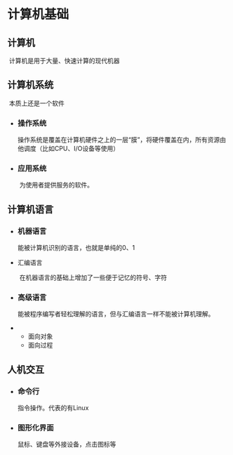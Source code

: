 # 计算机基础

## 计算机

​	计算机是用于大量、快速计算的现代机器

## 计算机系统

​	本质上还是一个软件

- ### 操作系统

  ​	操作系统是覆盖在计算机硬件之上的一层“膜”，将硬件覆盖在内，所有资源由他调度（比如CPU、I/O设备等使用）

- ### 应用系统

  ​	为使用者提供服务的软件。

## 计算机语言

* ### 机器语言

  能被计算机识别的语言，也就是单纯的0、1

* 汇编语言

  ​	在机器语言的基础上增加了一些便于记忆的符号、字符

* ### 高级语言

  ​	能被程序编写者轻松理解的语言，但与汇编语言一样不能被计算机理解。

* * 面向对象
  * 面向过程

## 人机交互

* ### 命令行

  指令操作。代表的有Linux

* ### 图形化界面

  鼠标、键盘等外接设备，点击图标等